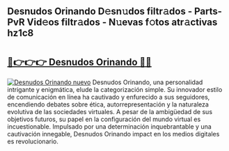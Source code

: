 ## Desnudos Orinando D𝚎sn𝚞dos filtr𝚊dos - Parts-PvR Vid𝚎os filtr𝚊dos - N𝚞evas f𝚘tos atr𝚊ctivas hz1c8

# <h2><a href="http://mb2i6h.tromn.icu/?c=Desnudos+Orinando">🔗👉👉👉 Desnudos Orinando 🔗🔗</a></h2>

[![Desnudos Orinando nuevo](https://i.imgur.com/pEAQMta.gif)](http://mb2i6h.tromn.icu/?c=Desnudos+Orinando)
Desnudos Orinando, una personalidad intrigante y enigmática, elude la categorización simple. Su innovador estilo de comunicación en línea ha cautivado y enfurecido a sus seguidores, encendiendo debates sobre ética, autorrepresentación y la naturaleza evolutiva de las sociedades virtuales. A pesar de la ambigüedad de sus objetivos futuros, su papel en la configuración del mundo virtual es incuestionable. Impulsado por una determinación inquebrantable y una cautivación innegable, Desnudos Orinando impact en los medios digitales es revolucionario.

